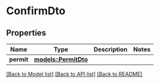 # ConfirmDto

## Properties

Name | Type | Description | Notes
------------ | ------------- | ------------- | -------------
**permit** | [**models::PermitDto**](PermitDto.md) |  | 

[[Back to Model list]](../README.md#documentation-for-models) [[Back to API list]](../README.md#documentation-for-api-endpoints) [[Back to README]](../README.md)


